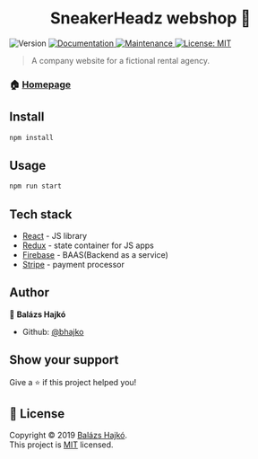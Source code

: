 <h1 align="center">SneakerHeadz webshop 👟</h1>
<p>
  <img alt="Version" src="https://img.shields.io/badge/version-1.0.0-blue.svg?cacheSeconds=2592000" />
  <a href="https://github.com/bhajko/Portfolio#readme">
    <img alt="Documentation" src="https://img.shields.io/badge/documentation-yes-brightgreen.svg" target="_blank" />
  </a>
  <a href="https://github.com/bhajko/Portfolio/graphs/commit-activity">
    <img alt="Maintenance" src="https://img.shields.io/badge/Maintained%3F-yes-green.svg" target="_blank" />
  </a>
  <a href="https://github.com/bhajko/Portfolio/blob/master/LICENSE">
    <img alt="License: MIT" src="https://img.shields.io/badge/License-MIT-yellow.svg" target="_blank" />
  </a>
</p>

> A company website for a fictional rental agency.

### 🏠 [Homepage](https://snkrhdz.bhajko.dev/)

## Install

```sh
npm install
```

## Usage

```sh
npm run start
```

## Tech stack

- [React](https://reactjs.org/) - JS library
- [Redux](https://redux.js.org/) - state container for JS apps
- [Firebase](https://firebase.google.com/) - BAAS(Backend as a service)
- [Stripe](https://stripe.com/) - payment processor

## Author

👤 **Balázs Hajkó**

* Github: [@bhajko](https://github.com/bhajko)

## Show your support

Give a ⭐️ if this project helped you!

## 📝 License

Copyright © 2019 [Balázs Hajkó](https://github.com/bhajko).<br />
This project is [MIT](https://github.com/bhajko/Portfolio/blob/master/LICENSE) licensed.
